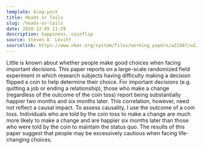 ```yaml
---
template: blog-post
title: Heads or Tails
slug: /heads-or-tails
date: 2020-12-05 11:29
description: happiness, coinflip
source: Steven D. Levitt
sourcelink: https://www.nber.org/system/files/working_papers/w22487/w22487.pdf
---
```

Little is known about whether people make good choices when facing important decisions. This
paper reports on a large-scale randomized field experiment in which research subjects having
difficulty making a decision flipped a coin to help determine their choice. For important decisions
(e.g. quitting a job or ending a relationship), those who make a change (regardless of the outcome
of the coin toss) report being substantially happier two months and six months later. This
correlation, however, need not reflect a causal impact. To assess causality, I use the outcome of a
coin toss. Individuals who are told by the coin toss to make a change are much more likely to
make a change and are happier six months later than those who were told by the coin to maintain
the status quo. The results of this paper suggest that people may be excessively cautious when
facing life-changing choices.